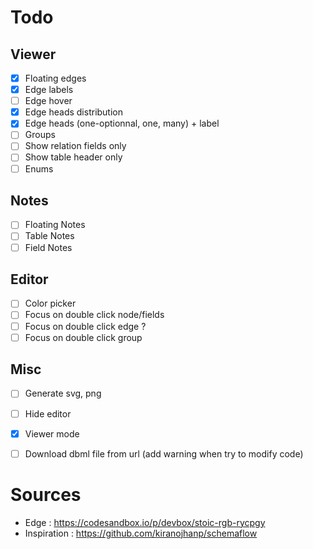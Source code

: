 # Todo

## Viewer
- [x] Floating edges 
- [x] Edge labels
- [ ] Edge hover
- [x] Edge heads distribution
- [x] Edge heads (one-optionnal, one, many) + label
- [ ] Groups 
- [ ] Show relation fields only
- [ ] Show table header only
- [ ] Enums 

## Notes 
- [ ] Floating Notes 
- [ ] Table Notes
- [ ] Field Notes

## Editor 
- [ ] Color picker
- [ ] Focus on double click node/fields
- [ ] Focus on double click edge ?
- [ ] Focus on double click group

## Misc
- [ ] Generate svg, png
- [ ] Hide editor 
- [x] Viewer mode
- [ ] Download dbml file from url (add warning when try to modify code)


# Sources 

- Edge : https://codesandbox.io/p/devbox/stoic-rgb-rycpgy
- Inspiration : https://github.com/kiranojhanp/schemaflow